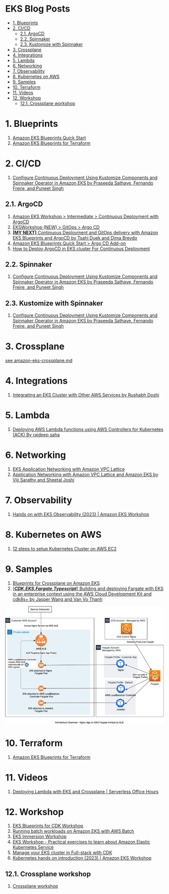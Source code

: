 <H1>EKS Blog Posts</H1>

<!-- TOC -->

- [1. Blueprints](#1-blueprints)
- [2. CI/CD](#2-cicd)
  - [2.1. ArgoCD](#21-argocd)
  - [2.2. Spinnaker](#22-spinnaker)
  - [2.3. Kustomize with Spinnaker](#23-kustomize-with-spinnaker)
- [3. Crossplane](#3-crossplane)
- [4. Integrations](#4-integrations)
- [5. Lambda](#5-lambda)
- [6. Networking](#6-networking)
- [7. Observability](#7-observability)
- [8. Kubernetes on AWS](#8-kubernetes-on-aws)
- [9. Samples](#9-samples)
- [10. Terraform](#10-terraform)
- [11. Videos](#11-videos)
- [12. Workshop](#12-workshop)
  - [12.1. Crossplane workshop](#121-crossplane-workshop)

<!-- /TOC -->

# 1. Blueprints

1. [Amazon EKS Blueprints Quick Start](https://aws-quickstart.github.io/cdk-eks-blueprints/pipelines/)
2. [Amazon EKS Blueprints for Terraform](https://aws-ia.github.io/terraform-aws-eks-blueprints/v4.32.1/)

# 2. CI/CD

1. [Configure Continuous Deployment Using Kustomize Components and Spinnaker Operator in Amazon EKS by Praseeda Sathaye, Fernando Freire, and Puneet Singh](https://aws.amazon.com/blogs/opensource/configure-continuous-deployment-using-kustomize-components-and-spinnaker-operator-in-amazon-eks/)

## 2.1. ArgoCD

1. [Amazon EKS Workshop > Intermediate > Continuous Deployment with ArgoCD](https://archive.eksworkshop.com/intermediate/290_argocd/)
2. [EKSWorkshop (NEW) > GitOps > Argo CD](https://www.eksworkshop.com/docs/automation/gitops/argocd/)
3. [**[MY NEXT]** Continuous Deployment and GitOps delivery with Amazon EKS Blueprints and ArgoCD by Tsahi Duek and Dima Breydo](https://aws.amazon.com/blogs/containers/continuous-deployment-and-gitops-delivery-with-amazon-eks-blueprints-and-argocd/)
4. [Amazon EKS Blueprints Quick Start > Argo CD Add-on](https://aws-quickstart.github.io/cdk-eks-blueprints/addons/argo-cd/)
5. [How to Deploy ArgoCD in EKS cluster For Continuous Deployment](https://blog.devgenius.io/how-to-deploy-argocd-in-eks-cluster-for-continuous-deployment-6ebbb3009024)

## 2.2. Spinnaker

1. [Configure Continuous Deployment Using Kustomize Components and Spinnaker Operator in Amazon EKS by Praseeda Sathaye, Fernando Freire, and Puneet Singh](https://aws.amazon.com/blogs/opensource/configure-continuous-deployment-using-kustomize-components-and-spinnaker-operator-in-amazon-eks/)

## 2.3. Kustomize with Spinnaker

1. [Configure Continuous Deployment Using Kustomize Components and Spinnaker Operator in Amazon EKS by Praseeda Sathaye, Fernando Freire, and Puneet Singh](https://aws.amazon.com/blogs/opensource/configure-continuous-deployment-using-kustomize-components-and-spinnaker-operator-in-amazon-eks/)

# 3. Crossplane

[see amazon-eks-crossplane.md](./amazon-eks-crossplane.md)

# 4. Integrations

1. [Integrating an EKS Cluster with Other AWS Services by Rushabh Doshi](https://app.pluralsight.com/library/courses/eks-cluster-aws-services-integrating/table-of-contents)

# 5. Lambda

1. [Deploying AWS Lambda functions using AWS Controllers for Kubernetes (ACK) By rajdeep saha](https://aws.amazon.com/blogs/compute/deploying-aws-lambda-functions-using-aws-controllers-for-kubernetes-ack/)

# 6. Networking

1. [EKS Application Networking with Amazon VPC Lattice](https://www.youtube.com/watch?v=AdO0bx3N3fs)
2. [Application Networking with Amazon VPC Lattice and Amazon EKS by Viji Sarathy and Sheetal Joshi ](https://aws.amazon.com/blogs/containers/application-networking-with-amazon-vpc-lattice-and-amazon-eks/)

# 7. Observability

1. [Hands on with EKS Observability (2023) | Amazon EKS Workshop](https://www.youtube.com/watch?v=ajPe7HVypxg)

# 8. Kubernetes on AWS

1. [12 steps to setup Kubernetes Cluster on AWS EC2](https://www.golinuxcloud.com/setup-kubernetes-cluster-on-aws-ec2/)

# 9. Samples

1. [Blueprints for Crossplane on Amazon EKS](https://github.com/awslabs/crossplane-on-eks)
1. [[_**CDK,EKS,Fargate,Typescript**_] Building and deploying Fargate with EKS in an enterprise context using the AWS Cloud Development Kit and cdk8s+ by Jasper Wang and Van Vo Thanh](https://aws.amazon.com/blogs/containers/building-and-deploying-fargate-with-eks-in-an-enterprise-context-using-the-aws-cloud-development-kit-and-cdk8s/)
<img src="./images/CDK8s-1.png" title="CDK8s-1.png" width="900"/>


# 10. Terraform

1. [Amazon EKS Blueprints for Terraform](https://aws-ia.github.io/terraform-aws-eks-blueprints/v4.1.0/)

# 11. Videos

1. [Deploying Lambda with EKS and Crossplane | Serverless Office Hours](https://www.youtube.com/watch?v=8CdyxX7eGkA)

# 12. Workshop

1. [EKS Blueprints for CDK Workshop](https://catalog.workshops.aws/eks-blueprints-for-cdk/en-US)
2. [Running batch workloads on Amazon EKS with AWS Batch](https://catalog.workshops.aws/running-batch-on-eks/en-US)
3. [EKS Immersion Workshop](https://catalog.workshops.aws/eks-immersionday/en-US)
4. [EKS Workshop - Practical exercises to learn about Amazon Elastic Kubernetes Service](https://www.eksworkshop.com/)
5. [Manage your EKS cluster in Full-stack with CDK](https://catalog.us-east-1.prod.workshops.aws/workshops/c15012ac-d05d-46b1-8a4a-205e7c9d93c9/en-US/10-intro)
6. [Kubernetes hands on introduction (2023) | Amazon EKS Workshop](https://www.youtube.com/watch?v=_TFk5jQr2lk&list=PLehXSATXjcQGIctop3ok3xIMB1cUCPYEK)

## 12.1. Crossplane workshop

1. [Crossplane workshop](https://www.eksworkshop.com/docs/automation/controlplanes/crossplane/)



